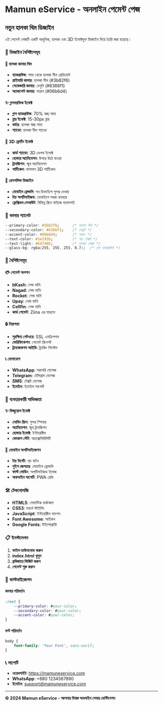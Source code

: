 # Mamun eService - অনলাইন পেমেন্ট পেজ

## নতুন হালকা থিম ডিজাইন

এই পেমেন্ট পেজটি একটি আধুনিক, হালকা এবং 3D ইফেক্টযুক্ত ডিজাইন দিয়ে তৈরি করা হয়েছে।

### 🎨 ডিজাইন বৈশিষ্ট্যসমূহ

#### 🌟 হালকা কালার থিম
- **ব্যাকগ্রাউন্ড**: সাদা থেকে হালকা নীল গ্রেডিয়েন্ট
- **প্রাইমারি কালার**: হালকা নীল (#3b82f6)
- **সেকেন্ডারি কালার**: বেগুনি (#6366f1)
- **অ্যাকসেন্ট কালার**: সায়ান (#06b6d4)

#### ✨ গ্লাসমরফিক ইফেক্ট
- **গ্লাস ব্যাকগ্রাউন্ড**: 70% স্বচ্ছ সাদা
- **ব্লার ইফেক্ট**: 15-30px ব্লার
- **বর্ডার**: হালকা স্বচ্ছ সাদা
- **শ্যাডো**: হালকা নীল শ্যাডো

#### 🎯 3D ফ্লোটিং ইফেক্ট
- **কার্ড শ্যাডো**: 3D ডেপথ ইফেক্ট
- **হোভার অ্যানিমেশন**: উপরে উঠে যাওয়া
- **ট্রানজিশন**: স্মুথ অ্যানিমেশন
- **পার্টিকেল**: ভাসমান 3D পার্টিকেল

#### 📱 রেসপন্সিভ ডিজাইন
- **মোবাইল ফ্রেন্ডলি**: সব ডিভাইসে সুন্দর দেখায়
- **টাচ অপটিমাইজড**: মোবাইলে সহজ ব্যবহার
- **ফ্লেক্সিবল লেআউট**: বিভিন্ন স্ক্রিন সাইজে মানানসই

### 🎨 কালার প্যালেট

```css
--primary-color: #3b82f6;      /* হালকা নীল */
--secondary-color: #6366f1;    /* বেগুনি */
--accent-color: #06b6d4;       /* সায়ান */
--text-color: #1e293b;         /* গাঢ় টেক্সট */
--text-light: #64748b;         /* হালকা টেক্সট */
--glass-bg: rgba(255, 255, 255, 0.7);  /* গ্লাস ব্যাকগ্রাউন্ড */
```

### 🚀 বৈশিষ্ট্যসমূহ

#### 💳 পেমেন্ট অপশন
- **bKash**: সেন্ড মানি
- **Nagad**: সেন্ড মানি
- **Rocket**: সেন্ড মানি
- **Upay**: সেন্ড মানি
- **Cellfin**: সেন্ড মানি
- **কার্ড পেমেন্ট**: Ziina এর মাধ্যমে

#### 🔒 নিরাপত্তা
- **সুরক্ষিত গেটওয়ে**: SSL এনক্রিপশন
- **ভেরিফিকেশন**: পেমেন্ট স্ক্রিনশট
- **ট্রানজেকশন আইডি**: ট্র্যাকিং সিস্টেম

#### 📞 যোগাযোগ
- **WhatsApp**: সরাসরি মেসেজ
- **Telegram**: টেলিগ্রাম মেসেজ
- **SMS**: টেক্সট মেসেজ
- **ইমেইল**: ইমেইল সাপোর্ট

### 🎯 ব্যবহারকারী অভিজ্ঞতা

#### ✨ ভিজ্যুয়াল ইফেক্ট
- **লোডিং স্ক্রিন**: সুন্দর স্পিনার
- **অ্যানিমেশন**: স্মুথ ট্রানজিশন
- **হোভার ইফেক্ট**: ইন্টারেক্টিভ
- **ফোকাস স্টেট**: অ্যাক্সেসিবিলিটি

#### 📱 মোবাইল অপটিমাইজেশন
- **টাচ টার্গেট**: বড় বাটন
- **সুইপ জেসচার**: মোবাইল ফ্রেন্ডলি
- **ফাস্ট লোডিং**: অপটিমাইজড ইমেজ
- **অফলাইন সাপোর্ট**: PWA রেডি

### 🛠️ টেকনোলজি

- **HTML5**: সেমান্টিক মার্কআপ
- **CSS3**: মডার্ন স্টাইলিং
- **JavaScript**: ইন্টারেক্টিভ ফাংশন
- **Font Awesome**: আইকন
- **Google Fonts**: টাইপোগ্রাফি

### 📋 ইনস্টলেশন

1. **ফাইল ডাউনলোড করুন**
2. **index.html খুলুন**
3. **ব্রাউজারে ভিজিট করুন**
4. **পেমেন্ট শুরু করুন**

### 🎨 কাস্টমাইজেশন

#### কালার পরিবর্তন
```css
:root {
    --primary-color: #your-color;
    --secondary-color: #your-color;
    --accent-color: #your-color;
}
```

#### ফন্ট পরিবর্তন
```css
body {
    font-family: 'Your Font', sans-serif;
}
```

### 📞 সাপোর্ট

- **ওয়েবসাইট**: https://mamuneservice.com
- **WhatsApp**: +880 1234567890
- **ইমেইল**: support@mamuneservice.com

---

**© 2024 Mamun eService - আপনার বিশ্বস্ত অনলাইন সেবার ডেস্টিনেশন**
